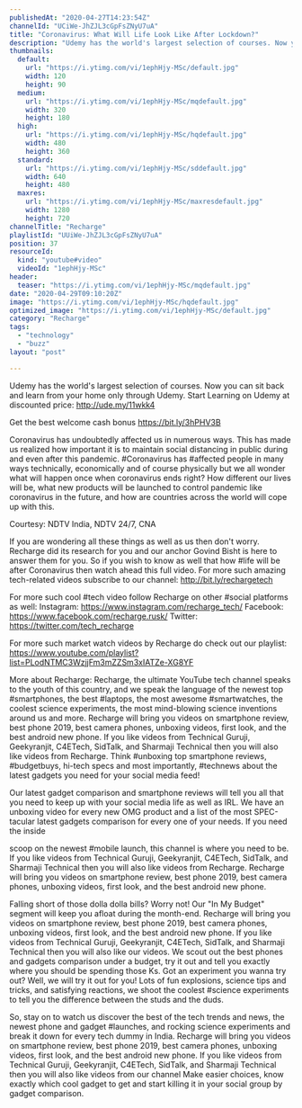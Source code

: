 ```yaml
---
publishedAt: "2020-04-27T14:23:54Z"
channelId: "UCiWe-JhZJL3cGpFsZNyU7uA"
title: "Coronavirus: What Will Life Look Like After Lockdown?"
description: "Udemy has the world's largest selection of courses. Now you can sit back and learn from your home only through Udemy. Start Learning on Udemy at discounted price: http://ude.my/11wkk4\n\nGet the best welcome cash bonus https://bit.ly/3hPHV3B\n\nCoronavirus has undoubtedly affected us in numerous ways. This has made us realized how important it is to maintain social distancing in public during and even after this pandemic. #Coronavirus has #affected people in many ways technically, economically and of course physically but we all wonder what will happen once when coronavirus ends right? How different our lives will be, what new products will be launched to control pandemic like coronavirus in the future, and how are countries across the world will cope up with this.\n\nCourtesy: NDTV India, NDTV 24/7, CNA\n\nIf you are wondering all these things as well as us then don't worry. Recharge did its research for you and our anchor Govind Bisht is here to answer them for you. So if you wish to know as well that how #life will be after Coronavirus then watch ahead this full video. For more such amazing tech-related videos subscribe to our channel: http://bit.ly/rechargetech\n\nFor more such cool #tech video follow Recharge on other #social platforms as well: Instagram: https://www.instagram.com/recharge_tech/ Facebook: https://www.facebook.com/recharge.rusk/ Twitter: https://twitter.com/tech_recharge\n\nFor more such market watch videos by Recharge do check out our playlist: https://www.youtube.com/playlist?list=PLodNTMC3WzjjFm3mZZSm3xIATZe-XG8YF\n\nMore about Recharge: Recharge, the ultimate YouTube tech channel speaks to the youth of this country, and we speak the language of the newest top #smartphones, the best #laptops, the most awesome #smartwatches, the coolest science experiments, the most mind-blowing science inventions around us and more. Recharge will bring you videos on smartphone review, best phone 2019, best camera phones, unboxing videos, first look, and the best android new phone. If you like videos from Technical Guruji, Geekyranjit, C4ETech, SidTalk, and Sharmaji Technical then you will also like videos from Recharge. Think #unboxing top smartphone reviews, #budgetbuys, hi-tech specs and most importantly, #technews about the latest gadgets you need for your social media feed!\n\nOur latest gadget comparison and smartphone reviews will tell you all that you need to keep up with your social media life as well as IRL. We have an unboxing video for every new OMG product and a list of the most SPEC-tacular latest gadgets comparison for every one of your needs. If you need the inside\n\nscoop on the newest #mobile launch, this channel is where you need to be. If you like videos from Technical Guruji, Geekyranjit, C4ETech, SidTalk, and Sharmaji Technical then you will also like videos from Recharge. Recharge will bring you videos on smartphone review, best phone 2019, best camera phones, unboxing videos, first look, and the best android new phone.\n\nFalling short of those dolla dolla bills? Worry not! Our \"In My Budget\" segment will keep you afloat during the month-end. Recharge will bring you videos on smartphone review, best phone 2019, best camera phones, unboxing videos, first look, and the best android new phone. If you like videos from Technical Guruji, Geekyranjit, C4ETech, SidTalk, and Sharmaji Technical then you will also like our videos. We scout out the best phones and gadgets comparison under a budget, try it out and tell you exactly where you should be spending those Ks. Got an experiment you wanna try out? Well, we will try it out for you! Lots of fun explosions, science tips and tricks, and satisfying reactions, we shoot the coolest #science experiments to tell you the difference between the studs and the duds.\n\nSo, stay on to watch us discover the best of the tech trends and news, the newest phone and gadget #launches, and rocking science experiments and break it down for every tech dummy in India. Recharge will bring you videos on smartphone review, best phone 2019, best camera phones, unboxing videos, first look, and the best android new phone. If you like videos from Technical Guruji, Geekyranjit, C4ETech, SidTalk, and Sharmaji Technical then you will also like videos from our channel Make easier choices, know exactly which cool gadget to get and start killing it in your social group by gadget comparison."
thumbnails:
  default:
    url: "https://i.ytimg.com/vi/1ephHjy-MSc/default.jpg"
    width: 120
    height: 90
  medium:
    url: "https://i.ytimg.com/vi/1ephHjy-MSc/mqdefault.jpg"
    width: 320
    height: 180
  high:
    url: "https://i.ytimg.com/vi/1ephHjy-MSc/hqdefault.jpg"
    width: 480
    height: 360
  standard:
    url: "https://i.ytimg.com/vi/1ephHjy-MSc/sddefault.jpg"
    width: 640
    height: 480
  maxres:
    url: "https://i.ytimg.com/vi/1ephHjy-MSc/maxresdefault.jpg"
    width: 1280
    height: 720
channelTitle: "Recharge"
playlistId: "UUiWe-JhZJL3cGpFsZNyU7uA"
position: 37
resourceId:
  kind: "youtube#video"
  videoId: "1ephHjy-MSc"
header:
  teaser: "https://i.ytimg.com/vi/1ephHjy-MSc/mqdefault.jpg"
date: "2020-04-29T09:10:20Z"
image: "https://i.ytimg.com/vi/1ephHjy-MSc/hqdefault.jpg"
optimized_image: "https://i.ytimg.com/vi/1ephHjy-MSc/default.jpg"
category: "Recharge"
tags:
  - "technology"
  - "buzz"
layout: "post"

---
```

Udemy has the world's largest selection of courses. Now you can sit back and learn from your home only through Udemy. Start Learning on Udemy at discounted price: http://ude.my/11wkk4

Get the best welcome cash bonus https://bit.ly/3hPHV3B

Coronavirus has undoubtedly affected us in numerous ways. This has made us realized how important it is to maintain social distancing in public during and even after this pandemic. #Coronavirus has #affected people in many ways technically, economically and of course physically but we all wonder what will happen once when coronavirus ends right? How different our lives will be, what new products will be launched to control pandemic like coronavirus in the future, and how are countries across the world will cope up with this.

Courtesy: NDTV India, NDTV 24/7, CNA

If you are wondering all these things as well as us then don't worry. Recharge did its research for you and our anchor Govind Bisht is here to answer them for you. So if you wish to know as well that how #life will be after Coronavirus then watch ahead this full video. For more such amazing tech-related videos subscribe to our channel: http://bit.ly/rechargetech

For more such cool #tech video follow Recharge on other #social platforms as well: Instagram: https://www.instagram.com/recharge_tech/ Facebook: https://www.facebook.com/recharge.rusk/ Twitter: https://twitter.com/tech_recharge

For more such market watch videos by Recharge do check out our playlist: https://www.youtube.com/playlist?list=PLodNTMC3WzjjFm3mZZSm3xIATZe-XG8YF

More about Recharge: Recharge, the ultimate YouTube tech channel speaks to the youth of this country, and we speak the language of the newest top #smartphones, the best #laptops, the most awesome #smartwatches, the coolest science experiments, the most mind-blowing science inventions around us and more. Recharge will bring you videos on smartphone review, best phone 2019, best camera phones, unboxing videos, first look, and the best android new phone. If you like videos from Technical Guruji, Geekyranjit, C4ETech, SidTalk, and Sharmaji Technical then you will also like videos from Recharge. Think #unboxing top smartphone reviews, #budgetbuys, hi-tech specs and most importantly, #technews about the latest gadgets you need for your social media feed!

Our latest gadget comparison and smartphone reviews will tell you all that you need to keep up with your social media life as well as IRL. We have an unboxing video for every new OMG product and a list of the most SPEC-tacular latest gadgets comparison for every one of your needs. If you need the inside

scoop on the newest #mobile launch, this channel is where you need to be. If you like videos from Technical Guruji, Geekyranjit, C4ETech, SidTalk, and Sharmaji Technical then you will also like videos from Recharge. Recharge will bring you videos on smartphone review, best phone 2019, best camera phones, unboxing videos, first look, and the best android new phone.

Falling short of those dolla dolla bills? Worry not! Our "In My Budget" segment will keep you afloat during the month-end. Recharge will bring you videos on smartphone review, best phone 2019, best camera phones, unboxing videos, first look, and the best android new phone. If you like videos from Technical Guruji, Geekyranjit, C4ETech, SidTalk, and Sharmaji Technical then you will also like our videos. We scout out the best phones and gadgets comparison under a budget, try it out and tell you exactly where you should be spending those Ks. Got an experiment you wanna try out? Well, we will try it out for you! Lots of fun explosions, science tips and tricks, and satisfying reactions, we shoot the coolest #science experiments to tell you the difference between the studs and the duds.

So, stay on to watch us discover the best of the tech trends and news, the newest phone and gadget #launches, and rocking science experiments and break it down for every tech dummy in India. Recharge will bring you videos on smartphone review, best phone 2019, best camera phones, unboxing videos, first look, and the best android new phone. If you like videos from Technical Guruji, Geekyranjit, C4ETech, SidTalk, and Sharmaji Technical then you will also like videos from our channel Make easier choices, know exactly which cool gadget to get and start killing it in your social group by gadget comparison.